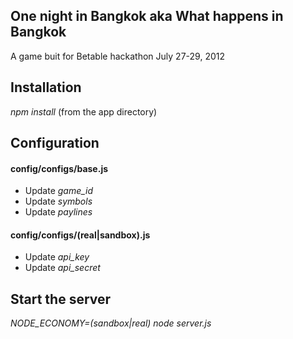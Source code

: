 One night in Bangkok aka What happens in Bangkok
------------------------------------------------
  A game buit for Betable hackathon July 27-29, 2012 

Installation
------------
*npm install*
(from the app directory)

Configuration
------------

#### config/configs/base.js

* Update *game_id*
* Update *symbols*
* Update *paylines*

#### config/configs/(real|sandbox).js

* Update *api_key*
* Update *api_secret*

Start the server
------------
*NODE_ECONOMY=(sandbox|real) node server.js*
